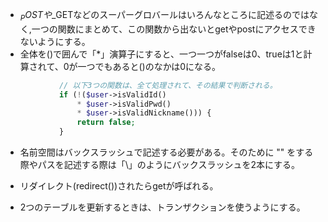  - $_POSTや$_GETなどのスーパーグロバールはいろんなところに記述るのではなく,一つの関数にまとめて、この関数から出ないとgetやpostにアクセスできないようにする。  
 - 全体を()で囲んで「*」演算子にすると、一つ一つがfalseは0、trueは1と計算されて、0が一つでもあると()のなかは0になる。
```php
            // 以下3つの関数は、全て処理されて、その結果で判断される。
            if (!($user->isValidId()
                * $user->isValidPwd()
                * $user->isValidNickname())) {
                return false;
            }
```  
- 名前空間はバックスラッシュで記述する必要がある。そのために "" をする際やパスを記述する際は「\\」のようにバックスラッシュを2本にする。  

- リダイレクト(redirect())されたらgetが呼ばれる。  
- 2つのテーブルを更新するときは、トランザクションを使うようにする。
